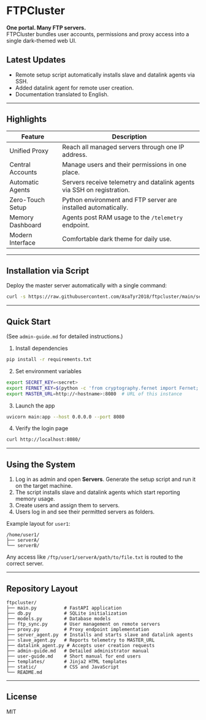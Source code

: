 # FTPCluster

**One portal. Many FTP servers.**  
FTPCluster bundles user accounts, permissions and proxy access into a single dark-themed web UI.

## Latest Updates
- Remote setup script automatically installs slave and datalink agents via SSH.
- Added datalink agent for remote user creation.
- Documentation translated to English.

---

## Highlights

| Feature            | Description                                                           |
|--------------------|-----------------------------------------------------------------------|
| Unified Proxy      | Reach all managed servers through one IP address.                     |
| Central Accounts   | Manage users and their permissions in one place.                      |
| Automatic Agents   | Servers receive telemetry and datalink agents via SSH on registration. |
| Zero-Touch Setup   | Python environment and FTP server are installed automatically. |
| Memory Dashboard   | Agents post RAM usage to the `/telemetry` endpoint.                   |
| Modern Interface   | Comfortable dark theme for daily use.                                 |

---
## Installation via Script

Deploy the master server automatically with a single command:

```bash
curl -s https://raw.githubusercontent.com/AsaTyr2018/ftpcluster/main/setup_master.sh | sudo bash
```

---

## Quick Start
(See `admin-guide.md` for detailed instructions.)

1. Install dependencies
```bash
pip install -r requirements.txt
```
2. Set environment variables
```bash
export SECRET_KEY=<secret>
export FERNET_KEY=$(python -c 'from cryptography.fernet import Fernet; print(Fernet.generate_key().decode())')
export MASTER_URL=http://<hostname>:8080  # URL of this instance
```
3. Launch the app
```bash
uvicorn main:app --host 0.0.0.0 --port 8080
```
4. Verify the login page
```bash
curl http://localhost:8080/
```

---

## Using the System

1. Log in as admin and open **Servers**. Generate the setup script and run it on the target machine.
2. The script installs slave and datalink agents which start reporting memory usage.
3. Create users and assign them to servers.
4. Users log in and see their permitted servers as folders.

Example layout for `user1`:
```
/home/user1/
├── serverA/
└── serverB/
```
Any access like `/ftp/user1/serverA/path/to/file.txt` is routed to the correct server.

---

## Repository Layout
```text
ftpcluster/
├── main.py          # FastAPI application
├── db.py            # SQLite initialization
├── models.py        # Database models
├── ftp_sync.py      # User management on remote servers
├── proxy.py         # Proxy endpoint implementation
├── server_agent.py  # Installs and starts slave and datalink agents
├── slave_agent.py   # Reports telemetry to MASTER_URL
├── datalink_agent.py # Accepts user creation requests
├── admin-guide.md   # Detailed administrator manual
├── user-guide.md    # Short manual for end users
├── templates/       # Jinja2 HTML templates
├── static/          # CSS and JavaScript
└── README.md
```

---

## License

MIT
